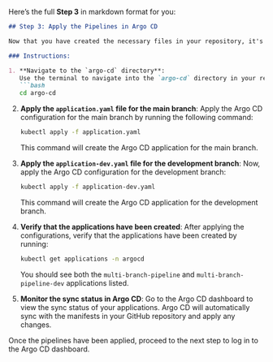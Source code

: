 Here’s the full **Step 3** in markdown format for you:

```md
## Step 3: Apply the Pipelines in Argo CD

Now that you have created the necessary files in your repository, it's time to apply the pipelines to Argo CD.

### Instructions:

1. **Navigate to the `argo-cd` directory**:
   Use the terminal to navigate into the `argo-cd` directory in your repository:
   ```bash
   cd argo-cd
   ```

2. **Apply the `application.yaml` file for the main branch**:
   Apply the Argo CD configuration for the main branch by running the following command:
   ```bash
   kubectl apply -f application.yaml
   ```

   This command will create the Argo CD application for the main branch.

3. **Apply the `application-dev.yaml` file for the development branch**:
   Now, apply the Argo CD configuration for the development branch:
   ```bash
   kubectl apply -f application-dev.yaml
   ```

   This command will create the Argo CD application for the development branch.

4. **Verify that the applications have been created**:
   After applying the configurations, verify that the applications have been created by running:
   ```bash
   kubectl get applications -n argocd
   ```

   You should see both the `multi-branch-pipeline` and `multi-branch-pipeline-dev` applications listed.

5. **Monitor the sync status in Argo CD**:
   Go to the Argo CD dashboard to view the sync status of your applications. Argo CD will automatically sync with the manifests in your GitHub repository and apply any changes.

Once the pipelines have been applied, proceed to the next step to log in to the Argo CD dashboard.
```

